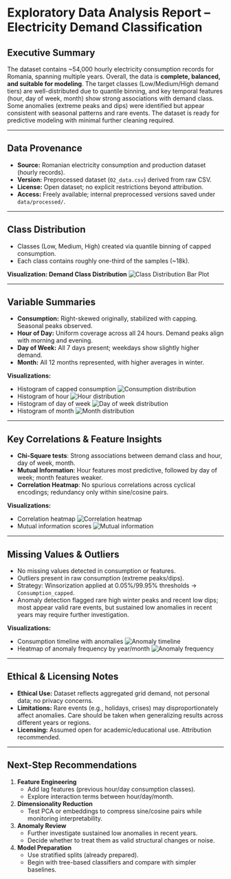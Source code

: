 # Exploratory Data Analysis Report – Electricity Demand Classification

## Executive Summary
The dataset contains ~54,000 hourly electricity consumption records for Romania, spanning multiple years. 
Overall, the data is **complete, balanced, and suitable for modeling**. 
The target classes (Low/Medium/High demand tiers) are well-distributed due to quantile binning, and key temporal features (hour, day of week, month) show strong associations with demand class. 
Some anomalies (extreme peaks and dips) were identified but appear consistent with seasonal patterns and rare events. 
The dataset is ready for predictive modeling with minimal further cleaning required.

---

## Data Provenance
- **Source:** Romanian electricity consumption and production dataset (hourly records).  
- **Version:** Preprocessed dataset (`02_data.csv`) derived from raw CSV.  
- **License:** Open dataset; no explicit restrictions beyond attribution.  
- **Access:** Freely available; internal preprocessed versions saved under `data/processed/`.  

---

## Class Distribution
- Classes (Low, Medium, High) created via quantile binning of capped consumption.  
- Each class contains roughly one-third of the samples (~18k).  

**Visualization: Demand Class Distribution**
![Class Distribution Bar Plot](../figures/distribution_cons.png)

---

## Variable Summaries
- **Consumption:** Right-skewed originally, stabilized with capping. Seasonal peaks observed.  
- **Hour of Day:** Uniform coverage across all 24 hours. Demand peaks align with morning and evening.  
- **Day of Week:** All 7 days present; weekdays show slightly higher demand.  
- **Month:** All 12 months represented, with higher averages in winter.  

**Visualizations:**
- Histogram of capped consumption
![Consumption distribution](../figures/distribution_target_comparison.png)
- Histogram of hour
![Hour distribution](../figures/distribution_hours.png)
- Histogram of day of week
![Day of week distribution](../figures/distribution_days.png)
- Histogram of month
![Month distribution](../figures/distribution_months.png)

---

## Key Correlations & Feature Insights
- **Chi-Square tests**: Strong associations between demand class and hour, day of week, month.  
- **Mutual Information**: Hour features most predictive, followed by day of week; month features weaker.  
- **Correlation Heatmap**: No spurious correlations across cyclical encodings; redundancy only within sine/cosine pairs.  

**Visualizations:**
- Correlation heatmap
![Correlation heatmap](../figures/correlation_heatmap.png)
- Mutual information scores
![Mutual information](../figures/feature_importance.png)

---

## Missing Values & Outliers
- No missing values detected in consumption or features.  
- Outliers present in raw consumption (extreme peaks/dips).  
- Strategy: Winsorization applied at 0.05%/99.95% thresholds → `Consumption_capped`.  
- Anomaly detection flagged rare high winter peaks and recent low dips; most appear valid rare events, but sustained low anomalies in recent years may require further investigation.  

**Visualizations:**
- Consumption timeline with anomalies
![Anomaly timeline](../figures/anomaly_over_time.png)
- Heatmap of anomaly frequency by year/month
![Anomaly frequency](../figures/anomaly_frequency.png)

---

## Ethical & Licensing Notes
- **Ethical Use:** Dataset reflects aggregated grid demand, not personal data; no privacy concerns.  
- **Limitations:** Rare events (e.g., holidays, crises) may disproportionately affect anomalies. Care should be taken when generalizing results across different years or regions.  
- **Licensing:** Assumed open for academic/educational use. Attribution recommended.  

---

## Next-Step Recommendations
1. **Feature Engineering**  
   - Add lag features (previous hour/day consumption classes).  
   - Explore interaction terms between hour/day/month.  
2. **Dimensionality Reduction**  
   - Test PCA or embeddings to compress sine/cosine pairs while monitoring interpretability.  
3. **Anomaly Review**  
   - Further investigate sustained low anomalies in recent years.  
   - Decide whether to treat them as valid structural changes or noise.  
4. **Model Preparation**  
   - Use stratified splits (already prepared).  
   - Begin with tree-based classifiers and compare with simpler baselines.  